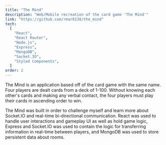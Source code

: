 ```yaml
---
title: "The Mind"
description: "Web/Mobile recreation of the card game 'The Mind'"
link: "https://github.com/rmar8138/the_mind"
tech:
  [
    "React",
    "React Router",
    "Node.js",
    "Express",
    "MongoDB",
    "Socket.IO",
    "Styled Components",
  ]
order: 2
---
```


The Mind is an application based off of the card game with the same name. Four players are dealt cards from a deck of 1-100. Without knowing each other's cards and making any verbal contact, the four players must play their cards in ascending order to win.

The Mind was built in order to challenge myself and learn more about Socket.IO and real-time bi-directional communication. React was used to handle user interactions and gameplay UI as well as hold game logic, Express and Socket.IO was used to contain the logic for transferring information in real-time between players, and MongoDB was used to store persistent data about rooms.
